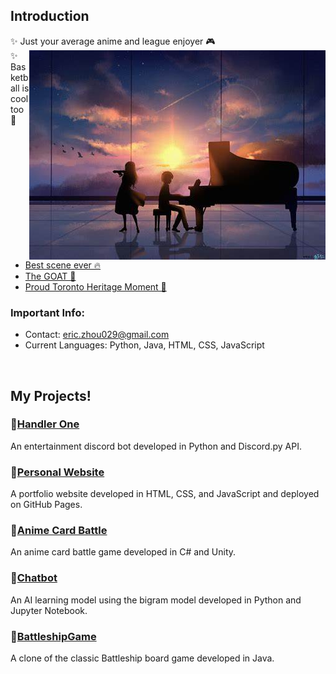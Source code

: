 ## Introduction
✨ Just your average anime and league enjoyer 🎮
<img src='yourLieSilhouette.png' align='right'>
<br/>
✨ Basketball is cool too 🏀
- [Best scene ever 🔥](https://youtu.be/dfOsUNxc2Xg)
- [The GOAT 🐐](https://youtu.be/ZPCfoCVCx3U)
- [Proud Toronto Heritage Moment 🦖](https://youtu.be/75iExVNvrWw)

### Important Info:
- Contact: <a href = "mailto:eric.zhou029@gmail.com">eric.zhou029@gmail.com</a>
- Current Languages: Python, Java, HTML, CSS, JavaScript
<br clear="right"/>

## My Projects!
### 💠[Handler One](https://github.com/3r1cZ/Handler-One)
An entertainment discord bot developed in Python and Discord.py API.
### 💠[Personal Website](https://github.com/3r1cZ/Personal-Website)
A portfolio website developed in HTML, CSS, and JavaScript and deployed on GitHub Pages.
### 💠[Anime Card Battle](https://github.com/3r1cZ/Anime-Card-Battle)
An anime card battle game developed in C# and Unity.
### 💠[Chatbot](https://github.com/3r1cZ/Chatbot)
An AI learning model using the bigram model developed in Python and Jupyter Notebook.
### 💠[BattleshipGame](https://github.com/3r1cZ/BattleshipGame)
A clone of the classic Battleship board game developed in Java.
